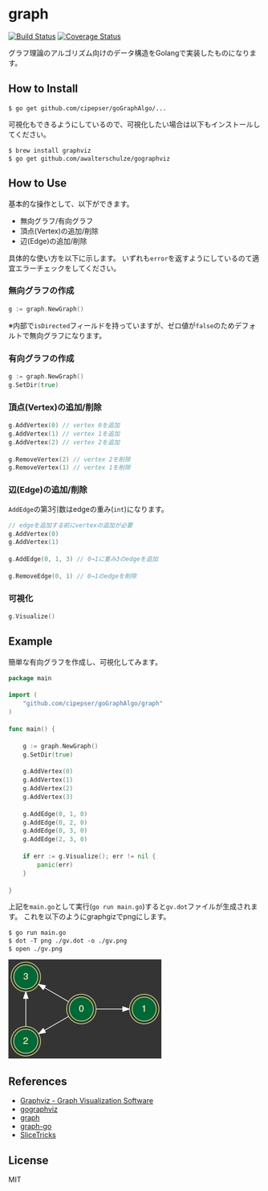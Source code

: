# graph

[![Build Status](https://travis-ci.org/cipepser/goGraphAlgo.svg?branch=master)](https://travis-ci.org/cipepser/goGraphAlgo)
[![Coverage Status](https://coveralls.io/repos/github/cipepser/goGraphAlgo/badge.svg?branch=master)](https://coveralls.io/github/cipepser/goGraphAlgo?branch=master)


グラフ理論のアルゴリズム向けのデータ構造をGolangで実装したものになります。

## How to Install

```
$ go get github.com/cipepser/goGraphAlgo/...
```

可視化もできるようにしているので、可視化したい場合は以下もインストールしてください。

```
$ brew install graphviz
$ go get github.com/awalterschulze/gographviz
```

## How to Use

基本的な操作として、以下ができます。

* 無向グラフ/有向グラフ
* 頂点(Vertex)の追加/削除
* 辺(Edge)の追加/削除

具体的な使い方を以下に示します。
いずれも`error`を返すようにしているのて適宜エラーチェックをしてください。

### 無向グラフの作成

```go
g := graph.NewGraph()
```
※内部で`isDirected`フィールドを持っていますが、ゼロ値が`false`のためデフォルトで無向グラフになります。

### 有向グラフの作成

```go
g := graph.NewGraph()
g.SetDir(true)
```


### 頂点(Vertex)の追加/削除

```go
g.AddVertex(0) // vertex 0を追加
g.AddVertex(1) // vertex 1を追加
g.AddVertex(2) // vertex 2を追加

g.RemoveVertex(2) // vertex 2を削除
g.RemoveVertex(1) // vertex 1を削除
```

### 辺(Edge)の追加/削除

`AddEdge`の第3引数はedgeの重み(`int`)になります。

```go
// edgeを追加する前にvertexの追加が必要
g.AddVertex(0)
g.AddVertex(1)

g.AddEdge(0, 1, 3) // 0→1に重み3のedgeを追加

g.RemoveEdge(0, 1) // 0→1のedgeを削除
```

### 可視化

```go
g.Visualize()
```

## Example

簡単な有向グラフを作成し、可視化してみます。

```go
package main

import (
	"github.com/cipepser/goGraphAlgo/graph"
)

func main() {

	g := graph.NewGraph()
	g.SetDir(true)

	g.AddVertex(0)
	g.AddVertex(1)
	g.AddVertex(2)
	g.AddVertex(3)

	g.AddEdge(0, 1, 0)
	g.AddEdge(0, 2, 0)
	g.AddEdge(0, 3, 0)
	g.AddEdge(2, 3, 0)

	if err := g.Visualize(); err != nil {
		panic(err)
	}

}
```

上記を`main.go`として実行(`go run main.go`)すると`gv.dot`ファイルが生成されます。
これを以下のようにgraphgizでpngにします。

```
$ go run main.go
$ dot -T png ./gv.dot -o ./gv.png
$ open ./gv.png
```

![結果](https://github.com/cipepser/goGraphAlgo/blob/master/graph/example/example.png)

## References
* [Graphviz - Graph Visualization Software](https://www.graphviz.org/)
* [gographviz](https://github.com/awalterschulze/gographviz)
* [graph](https://github.com/cipepser/goGraphAlgo/tree/master/graph)
* [graph-go](https://github.com/arnauddri/algorithms/blob/master/data-structures/graph/graph.go)
* [SliceTricks](https://github.com/golang/go/wiki/SliceTricks)

## License
MIT